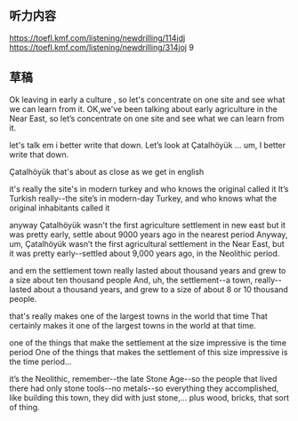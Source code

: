 ## 听力内容
https://toefl.kmf.com/listening/newdrilling/114jdj
https://toefl.kmf.com/listening/newdrilling/314joj 9

## 草稿
Ok leaving in early a culture , so let's concentrate on one site and see what we can learn from it. 
OK,we've been talking about early agriculture in the Near East, so let’s concentrate on one site and see what we can learn from it.

let's talk em  i better write that down.
Let’s look at Çatalhöyük … um, I better write that down.

Çatalhöyük that's about as close as we get in english 

it's really the site's in modern turkey and who knows the original  called it
It’s Turkish really--the site’s in modern-day Turkey, and who knows what the original inhabitants called it

anyway Çatalhöyük wasn't the first agriculture settlement in new east but it was pretty early,  settle about 9000 years ago in the nearest period
Anyway, um, Çatalhöyük wasn’t the first agricultural settlement in the Near East, but it was pretty early--settled about 9,000 years ago, in the Neolithic period.

and em the settlement town really lasted about thousand years and grew to a size about ten thousand people
And, uh, the settlement--a town, really--lasted about a thousand years, and grew to a size of about 8 or 10 thousand people.

that's really makes one of the largest towns in the world that time
That certainly makes it one of the largest towns in the world at that time.

one of the things that make the settlement at the size impressive is the time period
One of the things that makes the settlement of this size impressive is the time period...

it’s the Neolithic, remember--the late Stone Age--so the people that lived there had only stone tools--no metals--so everything they accomplished, like building this town, they did with just stone,... plus wood, bricks, that sort of thing.